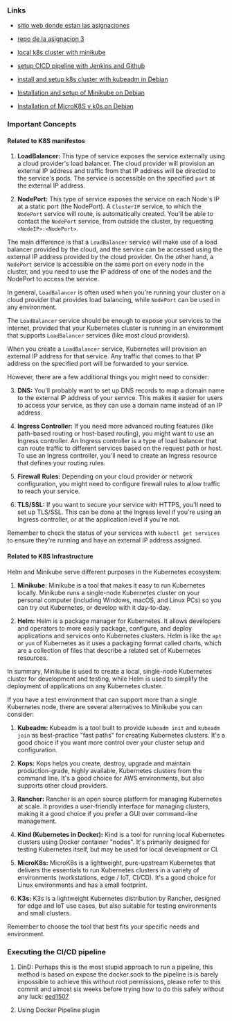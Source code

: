 ### Links ###
- [sitio web donde estan las asignaciones](https://reto.295devops.com)
- [repo de la asignacion 3](https://github.com/roxsross/bootcamp-devops-2023/tree/ejercicio3-despliega)

- [local k8s cluster with minikube](https://www.linkedin.com/pulse/getting-started-minikube-setting-up-local-kubernetes-cluster-mealy/)
- [setup CICD pipeline with Jenkins and Github](https://github.com/mjah/kubernetes-jenkins-cicd-pipeline-example)
- [install and setup k8s cluster with kubeadm in Debian](https://www.linuxtechi.com/install-kubernetes-cluster-on-debian/)
- [Installation and setup of Minikube on Debian](https://techviewleo.com/install-minikube-kubernetes-on-debian/)
- [Installation of MicroK8S y k0s on Debian](https://techviewleo.com/microk8s-and-k0s-kubernetes-installation-on-debian/)

### Important Concepts ###

#### Related to K8S manifestos ####

1. **LoadBalancer:** This type of service exposes the service externally using a cloud provider's load balancer. The cloud provider will provision an external IP address and traffic from that IP address will be directed to the service's pods. The service is accessible on the specified `port` at the external IP address.

2. **NodePort:** This type of service exposes the service on each Node's IP at a static port (the NodePort). A `ClusterIP` service, to which the `NodePort` service will route, is automatically created. You'll be able to contact the `NodePort` service, from outside the cluster, by requesting `<NodeIP>:<NodePort>`. 

The main difference is that a `LoadBalancer` service will make use of a load balancer provided by the cloud, and the service can be accessed using the external IP address provided by the cloud provider. On the other hand, a `NodePort` service is accessible on the same port on every node in the cluster, and you need to use the IP address of one of the nodes and the NodePort to access the service.

In general, `LoadBalancer` is often used when you're running your cluster on a cloud provider that provides load balancing, while `NodePort` can be used in any environment.

The `LoadBalancer` service should be enough to expose your services to the internet, provided that your Kubernetes cluster is running in an environment that supports `LoadBalancer` services (like most cloud providers).

When you create a `LoadBalancer` service, Kubernetes will provision an external IP address for that service. Any traffic that comes to that IP address on the specified port will be forwarded to your service.

However, there are a few additional things you might need to consider:

3. **DNS:** You'll probably want to set up DNS records to map a domain name to the external IP address of your service. This makes it easier for users to access your service, as they can use a domain name instead of an IP address.

4. **Ingress Controller:** If you need more advanced routing features (like path-based routing or host-based routing), you might want to use an Ingress controller. An Ingress controller is a type of load balancer that can route traffic to different services based on the request path or host. To use an Ingress controller, you'll need to create an Ingress resource that defines your routing rules.

5. **Firewall Rules:** Depending on your cloud provider or network configuration, you might need to configure firewall rules to allow traffic to reach your service.

6. **TLS/SSL:** If you want to secure your service with HTTPS, you'll need to set up TLS/SSL. This can be done at the Ingress level if you're using an Ingress controller, or at the application level if you're not.

Remember to check the status of your services with `kubectl get services` to ensure they're running and have an external IP address assigned.

#### Related to K8S Infrastructure ####

Helm and Minikube serve different purposes in the Kubernetes ecosystem:

1. **Minikube:** Minikube is a tool that makes it easy to run Kubernetes locally. Minikube runs a single-node Kubernetes cluster on your personal computer (including Windows, macOS, and Linux PCs) so you can try out Kubernetes, or develop with it day-to-day.

2. **Helm:** Helm is a package manager for Kubernetes. It allows developers and operators to more easily package, configure, and deploy applications and services onto Kubernetes clusters. Helm is like the `apt` or `yum` of Kubernetes as it uses a packaging format called charts, which are a collection of files that describe a related set of Kubernetes resources.

In summary, Minikube is used to create a local, single-node Kubernetes cluster for development and testing, while Helm is used to simplify the deployment of applications on any Kubernetes cluster.

If you have a test environment that can support more than a single Kubernetes node, there are several alternatives to Minikube you can consider:

1. **Kubeadm:** Kubeadm is a tool built to provide `kubeadm init` and `kubeadm join` as best-practice "fast paths" for creating Kubernetes clusters. It's a good choice if you want more control over your cluster setup and configuration.

2. **Kops:** Kops helps you create, destroy, upgrade and maintain production-grade, highly available, Kubernetes clusters from the command line. It's a good choice for AWS environments, but also supports other cloud providers.

3. **Rancher:** Rancher is an open source platform for managing Kubernetes at scale. It provides a user-friendly interface for managing clusters, making it a good choice if you prefer a GUI over command-line management.

4. **Kind (Kubernetes in Docker):** Kind is a tool for running local Kubernetes clusters using Docker container "nodes". It's primarily designed for testing Kubernetes itself, but may be used for local development or CI.

5. **MicroK8s:** MicroK8s is a lightweight, pure-upstream Kubernetes that delivers the essentials to run Kubernetes clusters in a variety of environments (workstations, edge / IoT, CI/CD). It's a good choice for Linux environments and has a small footprint.

6. **K3s:** K3s is a lightweight Kubernetes distribution by Rancher, designed for edge and IoT use cases, but also suitable for testing environments and small clusters.

Remember to choose the tool that best fits your specific needs and environment.

### Executing the CI/CD pipeline ###

1. DinD: Perhaps this is the most stupid approach to run a pipeline, this method is based on expose the docker.sock to the pipeline is is barely impossible to achieve this without root permissions, please refer to this commit and almost six weeks before trying how to do this safely without any luck: [eed1507](https://github.com/hftamayo/devopsbc2023-ch03/commit/eed150787e2128cb33e103ca87c76764633b1550)

2. Using Docker Pipeline plugin

